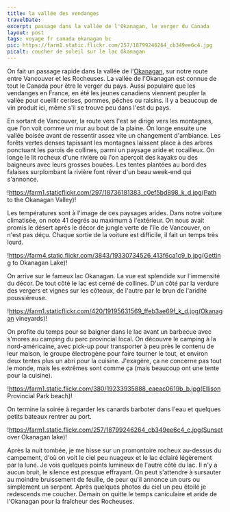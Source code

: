 ```yaml
---
title: la vallée des vendanges 
travelDate: 
excerpt: passage dans la vallée de l'Okanagan, le verger du Canada
layout: post
tags: voyage fr canada okanagan bc
pic: https://farm1.static.flickr.com/257/18799246264_cb349ee6c4.jpg
picalt: coucher de soleil sur le lac Okanagan
---
```

On fait un passage rapide dans la vallée de l'[Okanagan](https://fr.wikipedia.org/wiki/Okanagan), sur notre route entre Vancouver et les Rocheuses. La vallée de l'Okanagan est connue de tout le Canada pour être le verger du pays. Aussi populaire que les vendanges en France, en été les jeunes canadiens viennent peupler la vallée pour cueillir cerises, pommes, pêches ou raisins. Il y a beaucoup de vin produit ici, même s'il se trouve peu dans l'est du pays.

En sortant de Vancouver, la route vers l'est se dirige vers les montagnes, que l'on voit comme un mur au bout de la plaine. On longe ensuite une vallée boisée avant de ressentir assez vite un changement d'ambiance. Les forêts vertes denses tapissant les montagnes laissent place à des arbres ponctuant les parois de collines, parmi un paysage aride et rocailleux. On longe le lit rocheux d'une rivière où l'on aperçoit des kayaks ou des baigneurs avec leurs grosses bouées. Les tentes plantées au bord des falaises surplombant la rivière font rêver d'un beau week-end qui s'annonce. 

!https://farm1.staticflickr.com/297/18736181383_c0ef5bd898_k_d.jpg(Path to the Okanagan Valley)!

Les températures sont à l'image de ces paysages arides. Dans notre voiture climatisée, on note 41 degrés au maximum à l'extérieur. On nous avait promis le désert après le décor de jungle verte de l'île de Vancouver, on n'est pas déçu. Chaque sortie de la voiture est difficile, il fait un temps très lourd.

!https://farm4.static.flickr.com/3843/19330734526_413f6ca1c9_b.jpg(Getting to Okanagan Lake)!

On arrive sur le fameux lac Okanagan. La vue est splendide sur l'immensité du décor. De tout côté le lac est cerné de collines. D'un côté par la verdure des vergers et vignes sur les côteaux, de l'autre par le brun de l'aridité poussiéreuse. 

!https://farm1.staticflickr.com/420/19195631569_ffeb3ae69f_k_d.jpg(Okanagan vineyards)!

On profite du temps pour se baigner dans le lac avant un barbecue avec s'mores au camping du parc provincial local. On découvre le camping à la nord-américaine, avec pick-up pour transporter à peu près le contenu de leur maison, le groupe électrogène pour faire tourner le tout, et environ deux tentes plus un abri pour la cuisine. J'exagère, ça ne concerne pas tout le monde, mais les extrêmes sont comme ça (mais beaucoup ont une tente pour la cuisine).

!https://farm1.static.flickr.com/380/19233935888_eaeac0619b_b.jpg(Ellison Provincial Park beach)!

On termine la soirée à regarder les canards barboter dans l'eau et quelques petits bateaux rentrer au port. 

!https://farm1.static.flickr.com/257/18799246264_cb349ee6c4_c.jpg(Sunset over Okanagan lake)!

Après la nuit tombée, je me hisse sur un promontoire rocheux au-dessus du campement, d'où on voit le ciel peu nuageux et le lac éclairé légèrement par la lune. Je vois quelques points lumineux de l'autre côté du lac. Il n'y a aucun bruit, le silence est presque effrayant. On peut s'attendre à sursauter au moindre bruissement de feuille, de peur qu'il annonce un ours ou simplement un serpent. Après quelques photos du ciel un peu étoilé je redescends me coucher. Demain on quitte le temps caniculaire et aride de l'Okanagan pour la fraîcheur des Rocheuses. 
